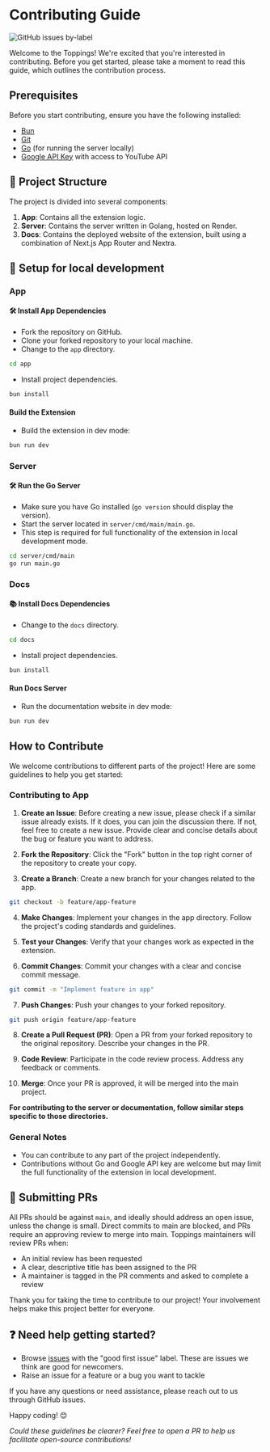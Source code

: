 # Contributing Guide

![GitHub issues by-label](https://img.shields.io/github/issues/enrych/toppings/good%20first%20issue?color=fe7c01&link=https%3A%2F%2Fgithub.com%2Fenrych%2Ftoppings%2Fissues%3Fq%3Dis%253Aopen%2Bis%253Aissue%2Blabel%253A%2522good%2Bfirst%2Bissue%2522)

Welcome to the Toppings! We're excited that you're interested in contributing. Before you get started, please take a moment to read this guide, which outlines the contribution process.

## Prerequisites

Before you start contributing, ensure you have the following installed:

- [Bun](https://bun.sh/)
- [Git](https://git-scm.com/)
- [Go](https://golang.org/) (for running the server locally)
- [Google API Key](https://console.developers.google.com/) with access to YouTube API

## 📁 Project Structure

The project is divided into several components:

1. **App**: Contains all the extension logic.
2. **Server**: Contains the server written in Golang, hosted on Render.
3. **Docs**: Contains the deployed website of the extension, built using a combination of Next.js App Router and Nextra.

## 🏡 Setup for local development

### App

#### 🛠️ Install App Dependencies

- Fork the repository on GitHub.
- Clone your forked repository to your local machine.
- Change to the `app` directory.

```bash
cd app
```

- Install project dependencies.

```bash
bun install
```

#### Build the Extension

- Build the extension in dev mode:

```bash
bun run dev
```

### Server

#### 🛠️ Run the Go Server

- Make sure you have Go installed (`go version` should display the version).
- Start the server located in `server/cmd/main/main.go`.
- This step is required for full functionality of the extension in local development mode.

```bash
cd server/cmd/main
go run main.go
```

### Docs

#### 📚 Install Docs Dependencies

- Change to the `docs` directory.

```bash
cd docs
```

- Install project dependencies.

```bash
bun install
```

#### Run Docs Server

- Run the documentation website in dev mode:

```bash
bun run dev
```

## How to Contribute

We welcome contributions to different parts of the project! Here are some guidelines to help you get started:

### Contributing to App

1. **Create an Issue**: Before creating a new issue, please check if a similar issue already exists. If it does, you can join the discussion there. If not, feel free to create a new issue. Provide clear and concise details about the bug or feature you want to address.

2. **Fork the Repository**: Click the "Fork" button in the top right corner of the repository to create your copy.

3. **Create a Branch**: Create a new branch for your changes related to the app.

```bash
git checkout -b feature/app-feature
```

4. **Make Changes**: Implement your changes in the app directory. Follow the project's coding standards and guidelines.

5. **Test your Changes**: Verify that your changes work as expected in the extension.

6. **Commit Changes**: Commit your changes with a clear and concise commit message.

```bash
git commit -m "Implement feature in app"
```

7. **Push Changes**: Push your changes to your forked repository.

```bash
git push origin feature/app-feature
```

8. **Create a Pull Request (PR)**: Open a PR from your forked repository to the original repository. Describe your changes in the PR.

9. **Code Review**: Participate in the code review process. Address any feedback or comments.

10. **Merge**: Once your PR is approved, it will be merged into the main project.

**For contributing to the server or documentation, follow similar steps specific to those directories.**

### General Notes

- You can contribute to any part of the project independently.
- Contributions without Go and Google API key are welcome but may limit the full functionality of the extension in local development.

## 📮 Submitting PRs

All PRs should be against `main`, and ideally should address an open issue, unless the change is small. Direct commits to main are blocked, and PRs require an approving review to merge into main. Toppings maintainers will review PRs when:

- An initial review has been requested
- A clear, descriptive title has been assigned to the PR
- A maintainer is tagged in the PR comments and asked to complete a review

Thank you for taking the time to contribute to our project! Your involvement helps make this project better for everyone.

## ❓ Need help getting started?

- Browse [issues](https://github.com/enrych/toppings/issues?q=is%3Aopen+is%3Aissue+label%3A%22good+first+issue%22) with the "good first issue" label. These are issues we think are good for newcomers.
- Raise an issue for a feature or a bug you want to tackle

If you have any questions or need assistance, please reach out to us through GitHub issues.

Happy coding! 😊

_Could these guidelines be clearer? Feel free to open a PR to help us facilitate open-source contributions!_
